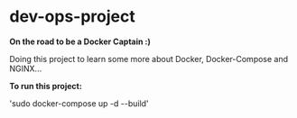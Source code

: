 # dev-ops-project

**On the road to be a Docker Captain :)**

Doing this project to learn some more about Docker, Docker-Compose and NGINX...


**To run this project:**

'sudo docker-compose up -d --build'